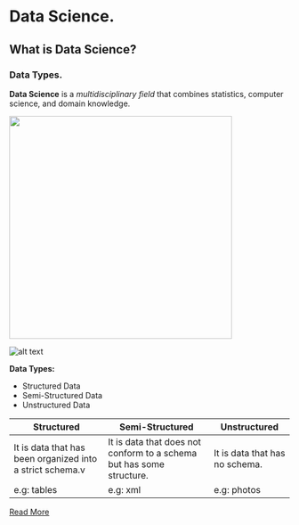 
# Data Science.
## What is Data Science?
### Data Types.
**Data Science** is a *multidisciplinary field* that combines statistics, computer science, and domain knowledge.

<img src=" https://github.com/Tuwaiq-Data-Science-Bootcamp-V2/Day3-Lab3-Markdown/blob/4c857561751caf713814e9574af1ac77c526c244/DS.png?raw=true"  style="width:400px; height:400px "/>

![alt text](https://github.com/Tuwaiq-Data-Science-Bootcamp-V2/Day3-Lab3-Markdown/blob/4c857561751caf713814e9574af1ac77c526c244/DS.png?raw=true )


**Data Types:**
- Structured Data
- Semi-Structured Data
- Unstructured Data

| Structured | Semi-Structured | Unstructured 
| ----------- | ----------- | ----------- |
| It is data that has been organized into a strict schema.v | It is data that does not conform to a schema but has some structure. | It is data that has no schema. 
| e.g: tables | e.g: xml | e.g: photos |


[Read More](https://en.wikipedia.org/wiki/Data_science)